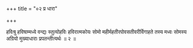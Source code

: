 +++
title = "०२ प्र धारा"

+++

हविःषु हविषाम्मध्ये वन्द्यः स्तुत्योहविः हविरात्मकोयः सोमो महीर्महतीरपोवसतीवरीर्विगाहते तस्य मध्वः सोमस्य अग्रियो मुख्याधाराः प्रपतन्तीत्यर्थः ॥ २ ॥
